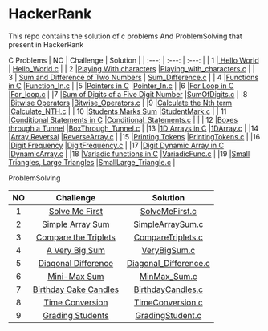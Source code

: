 # HackerRank
This repo contains the solution of c problems And ProblemSolving that present in HackerRank


C Problems
| NO           | Challenge                                                                                                                                              | Solution      |
|  :---:       |     :---:                                                                                                                                              |    :---:      |
| 1            |[ Hello World](https://www.hackerrank.com/challenges/hello-world-c/problem)                                                                             | [Hello_World.c](https://github.com/abdelrhmanelgharib/HackerRank/blob/main/C%20Language/Easy/Hello_World.c)      |
| 2            |[Playing With characters](https://www.hackerrank.com/challenges/playing-with-characters/problem)                                                        |[Playing_with_characters.c](https://github.com/abdelrhmanelgharib/HackerRank/blob/main/C%20Language/Easy/Playing_with_characters.c) |
| 3            | [Sum and Difference of Two Numbers](https://www.hackerrank.com/challenges/sum-numbers-c/problem)                                                       | [Sum_Difference.c](https://github.com/abdelrhmanelgharib/HackerRank/blob/main/C%20Language/Easy/Sum_Difference.c)  |
| 4            |[Functions in C](https://www.hackerrank.com/challenges/functions-in-c/problem)                                                                          |[Function_In.c](https://github.com/abdelrhmanelgharib/HackerRank/blob/main/C%20Language/Easy/Function_In.c)                           |
|5             |[Pointers in C](https://www.hackerrank.com/challenges/pointer-in-c/problem)                                                                             |[Pointer_In.c](https://github.com/abdelrhmanelgharib/HackerRank/blob/main/C%20Language/Easy/Pointer_In.c)                           |
|6             |[For Loop in C](https://www.hackerrank.com/challenges/for-loop-in-c/problem)                                                                            |[For_loop.c](https://github.com/abdelrhmanelgharib/HackerRank/blob/main/C%20Language/Easy/For_loop.c)                               |
|7             |[Sum of Digits of a Five Digit Number](https://www.hackerrank.com/challenges/sum-of-digits-of-a-five-digit-number/problem)                              |[SumOfDigits.c](https://github.com/abdelrhmanelgharib/HackerRank/blob/main/C%20Language/Easy/SumOfDigits.c)                         |
|8             |[Bitwise Operators](https://www.hackerrank.com/challenges/bitwise-operators-in-c/problem)                                                               |[Bitwise_Operators.c](https://github.com/abdelrhmanelgharib/HackerRank/blob/main/C%20Language/Easy/Bitwise_Operators.c)             |
|9             |[Calculate the Nth term](https://www.hackerrank.com/challenges/recursion-in-c/problem)                                                                  |[Calculate_NTH.c](https://github.com/abdelrhmanelgharib/HackerRank/blob/main/C%20Language/Easy/Calculate_NTH.c)                     |
|       10     |[Students Marks Sum](https://www.hackerrank.com/challenges/students-marks-sum/problem)                                                                  |[StudentMark.c](https://github.com/abdelrhmanelgharib/HackerRank/blob/main/C%20Language/Easy/StudentMark.c)                         |
|       11     |[Conditional Statements in C](https://www.hackerrank.com/challenges/conditional-statements-in-c/problem)                                                |[Conditional_Statements.c](https://github.com/abdelrhmanelgharib/HackerRank/blob/main/C%20Language/Easy/Conditional_Statements.c)   |                                                                                                      |
| 12           |[Boxes through a Tunnel](https://www.hackerrank.com/challenges/too-high-boxes/problem)                                                                  |[BoxThrough_Tunnel.c](https://github.com/abdelrhmanelgharib/HackerRank/blob/main/C%20Language/Easy/BoxThrough_Tunnel.c)             |
|13            |[1D Arrays in C](https://www.hackerrank.com/challenges/1d-arrays-in-c/problem)                                                                          |[1DArray.c](https://github.com/abdelrhmanelgharib/HackerRank/blob/main/C%20Language/Medium/1DArray.c)                               |
|14            |[Array Reversal](https://www.hackerrank.com/challenges/reverse-array-c/problem)                                                                         |[ReverseArray.c](https://github.com/abdelrhmanelgharib/HackerRank/blob/main/C%20Language/Medium/ReverseArray.c)                     |
|15            |[Printing Tokens](https://www.hackerrank.com/challenges/printing-tokens-/problem)                                                                       |[PrintingTokens.c](https://github.com/abdelrhmanelgharib/HackerRank/blob/main/C%20Language/Medium/PrintingTokens.c)                 |
|16            |[Digit Frequency](https://www.hackerrank.com/challenges/frequency-of-digits-1/problem)                                                                  |[DigitFrequency.c](https://github.com/abdelrhmanelgharib/HackerRank/blob/main/C%20Language/Medium/DigitFrequency.c)                 |
|17            |[Digit Dynamic Array in C](https://www.hackerrank.com/challenges/dynamic-array-in-c/problem)                                                            |[DynamicArray.c](https://github.com/abdelrhmanelgharib/HackerRank/blob/main/C%20Language/Medium/DynamicArray.c)                     |
|18            |[Variadic functions in C](https://www.hackerrank.com/challenges/variadic-functions-in-c/problem)                                                        |[VariadicFunc.c](https://github.com/abdelrhmanelgharib/HackerRank/blob/main/C%20Language/Medium/VariadicFunc.c)                     |
|19            |[Small Triangles, Large Triangles](https://www.hackerrank.com/challenges/small-triangles-large-triangles/problem)                                       |[SmallLarge_Triangle.c](https://github.com/abdelrhmanelgharib/HackerRank/blob/main/C%20Language/Medium/SmallLarge_Triangle.c)       |






ProblemSolving

| NO           | Challenge                                                                                                                                                  |  Solution                                                                                                       |
|  :---:       |     :---:                                                                                                                                                  |    :---:                                                                                                         |
| 1            |[Solve Me First](https://www.hackerrank.com/challenges/solve-me-first/problem)                                                                              | [SolveMeFirst.c](https://github.com/abdelrhmanelgharib/HackerRank/blob/main/ProblemSolving/SolveMeFirst.c)      |
| 2            |[Simple Array Sum](https://www.hackerrank.com/challenges/simple-array-sum/problem)                                                                          |[SimpleArraySum.c](https://github.com/abdelrhmanelgharib/HackerRank/blob/main/ProblemSolving/CompareTriplets.c) |
| 3            |[Compare the Triplets](https://www.hackerrank.com/challenges/compare-the-triplets/problem)                                                                  | [CompareTriplets.c](https://github.com/abdelrhmanelgharib/HackerRank/blob/main/ProblemSolving/SolveMeFirst.c)      |
| 4            |[A Very Big Sum](https://www.hackerrank.com/challenges/a-very-big-sum/problem)                                                                              |[VeryBigSum.c](https://github.com/abdelrhmanelgharib/HackerRank/blob/main/ProblemSolving/VeryBigSum.c) |
| 5            |[Diagonal Difference](https://www.hackerrank.com/challenges/diagonal-difference/problem)                                                                    |[Diagonal_Difference.c](https://github.com/abdelrhmanelgharib/HackerRank/blob/main/ProblemSolving/Diagonal_Difference.c)      |
| 6            |[Mini-Max Sum](https://www.hackerrank.com/challenges/mini-max-sum/problem)                                                                                  |[MinMax_Sum.c](https://github.com/abdelrhmanelgharib/HackerRank/blob/main/ProblemSolving/MinMax_Sum.c) |
| 7            |[Birthday Cake Candles](https://www.hackerrank.com/challenges/birthday-cake-candles/problem)                                                                |[BirthdayCandles.c](https://github.com/abdelrhmanelgharib/HackerRank/blob/main/ProblemSolving/BirthdayCandles.c)      |
| 8            |[Time Conversion](https://www.hackerrank.com/challenges/time-conversion/problem)                                                                            |[TimeConversion.c](https://github.com/abdelrhmanelgharib/HackerRank/blob/main/ProblemSolving/TimeConversion.c) |
| 9            |[Grading Students](https://www.hackerrank.com/challenges/grading)                                                                                          |[GradingStudent.c](https://github.com/abdelrhmanelgharib/HackerRank/blob/6cc795700941be19f610b01c6abbdb67d9d090bd/ProblemSolving/GradingStudent.c) |
